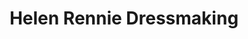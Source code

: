 ---
title: "Helen Rennie Dressmaking"
url: /edinburgh/helen-rennie-dressmaking/
shop: Schneiderei
---
